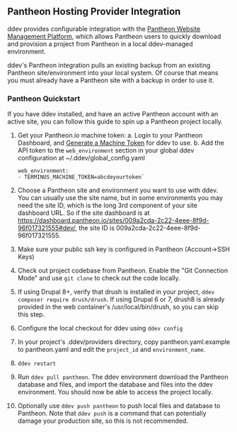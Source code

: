 ## Pantheon Hosting Provider Integration

ddev provides configurable integration with the [Pantheon Website Management Platform](https://pantheon.io/), which allows Pantheon users to quickly download and provision a project from Pantheon in a local ddev-managed environment.

ddev's Pantheon integration pulls an existing backup from an existing Pantheon site/environment into your local system. Of course that means you must already have a Pantheon site with a backup in order to use it.

### Pantheon Quickstart

If you have ddev installed, and have an active Pantheon account with an active site, you can follow this guide to spin up a Pantheon project locally.

1. Get your Pantheon.io machine token:
   a. Login to your Pantheon Dashboard, and [Generate a Machine Token](https://pantheon.io/docs/machine-tokens/) for ddev to use.
   b. Add the API token to the `web_environment` section in your global ddev configuration at ~/.ddev/global_config.yaml

   ```
   web_environment:
   - TERMINUS_MACHINE_TOKEN=abcdeyourtoken`
   ```

2. Choose a Pantheon site and environment you want to use with ddev. You can usually use the site name, but in some environments you may need the site ID, which is the long 3rd component of your site dashboard URL. So if the site dashboard is at <https://dashboard.pantheon.io/sites/009a2cda-2c22-4eee-8f9d-96f017321555#dev/>, the site ID is 009a2cda-2c22-4eee-8f9d-96f017321555.

3. Make sure your public ssh key is configured in Pantheon (Account->SSH Keys)

4. Check out project codebase from Pantheon. Enable the "Git Connection Mode" and use `git clone` to check out the code locally.

5. If using Drupal 8+, verify that drush is installed in your project, `ddev composer require drush/drush`. If using Drupal 6 or 7, drush8 is already provided in the web container's /usr/local/bin/drush, so you can skip this step.

6. Configure the local checkout for ddev using `ddev config`

7. In your project's .ddev/providers directory, copy pantheon.yaml.example to pantheon.yaml and edit the `project_id` and `environment_name`.

8. `ddev restart`

9. Run `ddev pull pantheon`. The ddev environment  download the Pantheon database and files, and import the database and files into the ddev environment. You should now be able to access the project locally.

10. Optionally use `ddev push pantheon` to push local files and database to Pantheon. Note that `ddev push` is a command that can potentially damage your production site, so this is not recommended.
